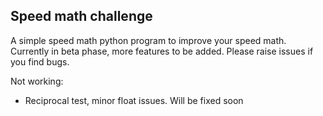 ## Speed math challenge

A simple speed math python program to improve your speed math.
Currently in beta phase, more features to be added. Please raise issues if you find bugs.

Not working:
- Reciprocal test, minor float issues. Will be fixed soon
